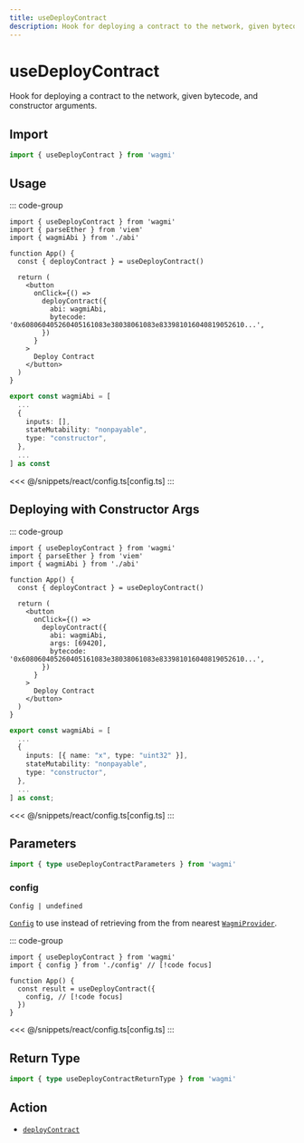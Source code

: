 ```yaml
---
title: useDeployContract
description: Hook for deploying a contract to the network, given bytecode & constructor arguments.
---
```


<script setup>
const packageName = 'wagmi'
const actionName = 'deployContract'
const typeName = 'DeployContract'
const mutate = 'deployContract'
const TData = 'DeployContractData'
const TError = 'DeployContractErrorType'
const TVariables = 'DeployContractVariables'
</script>

# useDeployContract <Badge text="viem@>=2.8.18" />

Hook for deploying a contract to the network, given bytecode, and constructor arguments.

## Import

```ts
import { useDeployContract } from 'wagmi'
```

## Usage

::: code-group
```tsx [index.tsx]
import { useDeployContract } from 'wagmi'
import { parseEther } from 'viem'
import { wagmiAbi } from './abi'

function App() {
  const { deployContract } = useDeployContract()

  return (
    <button
      onClick={() =>
        deployContract({
          abi: wagmiAbi,
          bytecode: '0x608060405260405161083e38038061083e833981016040819052610...',
        })
      }
    >
      Deploy Contract
    </button>
  )
}
```
```ts [abi.ts]
export const wagmiAbi = [
  ...
  {
    inputs: [],
    stateMutability: "nonpayable",
    type: "constructor",
  },
  ...
] as const
```
<<< @/snippets/react/config.ts[config.ts]
:::

## Deploying with Constructor Args

::: code-group
```tsx [index.tsx]
import { useDeployContract } from 'wagmi'
import { parseEther } from 'viem'
import { wagmiAbi } from './abi'

function App() {
  const { deployContract } = useDeployContract()

  return (
    <button
      onClick={() =>
        deployContract({
          abi: wagmiAbi,
          args: [69420],
          bytecode: '0x608060405260405161083e38038061083e833981016040819052610...',
        })
      }
    >
      Deploy Contract
    </button>
  )
}
```
```ts [abi.ts]
export const wagmiAbi = [
  ...
  {
    inputs: [{ name: "x", type: "uint32" }],
    stateMutability: "nonpayable",
    type: "constructor",
  },
  ...
] as const;
```
<<< @/snippets/react/config.ts[config.ts]
:::

## Parameters

```ts
import { type useDeployContractParameters } from 'wagmi'
```

### config

`Config | undefined`

[`Config`](/react/api/createConfig#config) to use instead of retrieving from the from nearest [`WagmiProvider`](/react/api/WagmiProvider).

::: code-group
```tsx [index.tsx]
import { useDeployContract } from 'wagmi'
import { config } from './config' // [!code focus]

function App() {
  const result = useDeployContract({
    config, // [!code focus]
  })
}
```
<<< @/snippets/react/config.ts[config.ts]
:::

<!--@include: @shared/mutation-options.md-->

## Return Type

```ts
import { type useDeployContractReturnType } from 'wagmi'
```

<!--@include: @shared/mutation-result.md-->

<!--@include: @shared/mutation-imports.md-->

## Action

- [`deployContract`](/core/api/actions/deployContract)
